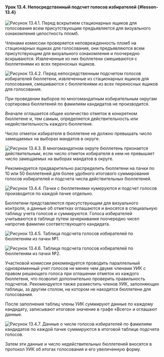 #### Урок 13.4. Непосредственный подсчет голосов избирателей {#lesson-13.4}

![Рисунок 13.4.1. Перед вскрытием стационарных ящиков для голосования всем  присутствующим предъявляется для визуального ознакомления целостность пломб.](./13.4.1.svg)

Членами комиссии проверяется неповрежденность пломб на стационарных ящиках для голосования, они предъявляются всем присутствующим для визуального ознакомления и поочередно вскрываются. Извлеченные из них бюллетени смешиваются с бюллетенями из всех переносных ящиков.

![Рисунок 13.4.2. Перед непосредственным подсчетом голосов избирателей бюллетени, извлеченные из стационарных ящиков для голосования, смешиваются с бюллетенями из всех переносных ящиков для голосования.](./13.4.2.svg)

При проведении выборов по многомандатным избирательным округам сортировка бюллетеней по фамилиям кандидатов не производится.

Вначале оглашается общее количество отметок в конкретном бюллетене и, тем самым, определяется действительность или недействительность каждого бюллетеня.

Число отметок избирателя в бюллетене не должно превышать число замещаемых на выборах мандатов в округе.

![Рисунок 13.4.3. В многомандатном округе бюллетень признается действительным, если число отметок избирателя в нем не превышает число замещаемых на выборах мандатов в округе.](./13.4.3.svg)

Рекомендуется предварительно распределить бюллетени на пачки по 10 или 50 бюллетеней для более удобного итогового суммирования голосов избирателей и подсчета числа действительных бюллетеней.

![Рисунок 13.4.4. Пачки с бюллетенями нумеруются и подсчет голосов производится по каждой пачке отдельно.](./13.4.4.svg)

Бюллетени представляются присутствующим для визуального контроля, а данные об отметках оглашаются и вносятся в специальную таблицу учета голосов и суммируются. Голоса избирателей учитываются в таблице путем зачеркивания поочередно чисел напротив фамилии соответствующего кандидата.

![Рисунок 13.4.5. Таблица подсчета голосов избирателей по бюллетеням из пачки №1.](./13.4.5.svg)

![Рисунок 13.4.6. Таблица подсчета голосов избирателей по бюллетеням из пачки №2.](./13.4.6.svg)

Участковой комиссии рекомендуется проводить параллельный одновременный учет голосов не менее чем двумя членами УИК с правом решающего голоса при оглашении отметок из каждого бюллетеня, что позволит дополнительно проверить правильность подсчетов. Рекомендуется также разместить членов УИК, заполняющих таблицы, за другим столом, на котором не находятся бюллетени для голосования.

После заполнения таблиц члены УИК суммируют данные по каждому кандидату, записывают итоговое значение в графе «Всего» и оглашают данные.

![Рисунок 13.4.7. Данные о числе голосов избирателей по фамилиям кандидатов по каждой пачке суммируются в итоговой таблице подсчета голосов.](./13.4.7.svg)

Затем эти данные и число недействительных бюллетеней вносятся в протокол УИК об итогах голосования и его увеличенную форму.
